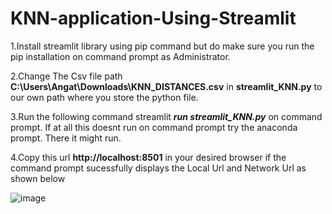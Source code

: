 # KNN-application-Using-Streamlit
1.Install streamlit library using pip command but do make sure you run the pip installation on command prompt as Administrator.

2.Change The Csv file path **C:\\Users\\Angat\\Downloads\\KNN_DISTANCES.csv** in **streamlit_KNN.py** to our own path where you store the python file.

3.Run the following command streamlit _**run streamlit_KNN.py**_ on command prompt. If at all this doesnt run on command prompt try the anaconda prompt.
There it might run.

4.Copy this url **http://localhost:8501** in your desired browser if the command prompt sucessfully displays the Local Url and Network Url as shown below

![image](https://user-images.githubusercontent.com/47116187/144445875-6e1b6bc0-e1f4-42e4-b752-d557aa6f6d06.png)
